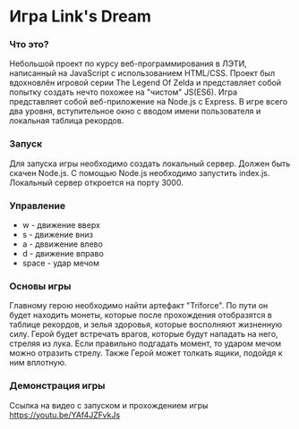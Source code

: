 # Игра Link's Dream
### Что это?
Небольшой проект по курсу веб-программирования в ЛЭТИ, написанный на JavaScript с использованием HTML/CSS. Проект был вдохновлён игровой серии The Legend Of Zelda и представляет собой попытку создать нечто похожее на "чистом" JS(ES6). Игра представляет собой веб-приложение на Node.js с Express. В игре всего два уровня, вступительное окно с вводом имени пользователя и локальная таблица рекордов.
### Запуск
Для запуска игры необходимо создать локальный сервер. Должен быть скачен Node.js. С помощью Node.js необходимо запустить index.js. Локальный сервер откроется на порту 3000. 
### Управление
* w - движение вверх
* s - движение вниз
* a - дввижение влево
* d - движение вправо
* space - удар мечом
### Основы игры
Главному герою необходимо найти артефакт "Triforce". По пути он будет находить монеты, которые после прохождения отобразятся в таблице рекордов, и зелья здоровья, которые восполняют жизненную силу. Герой будет встречать врагов, которые будут нападать на него, стреляя из лука. Если правильно подгадать момент, то ударом мечом можно отразить стрелу. Также Герой может толкать ящики, подойдя к ним вплотную.
### Демонстрация игры
Ссылка на видео с запуском и прохождением игры
https://youtu.be/YAf4JZFvkJs